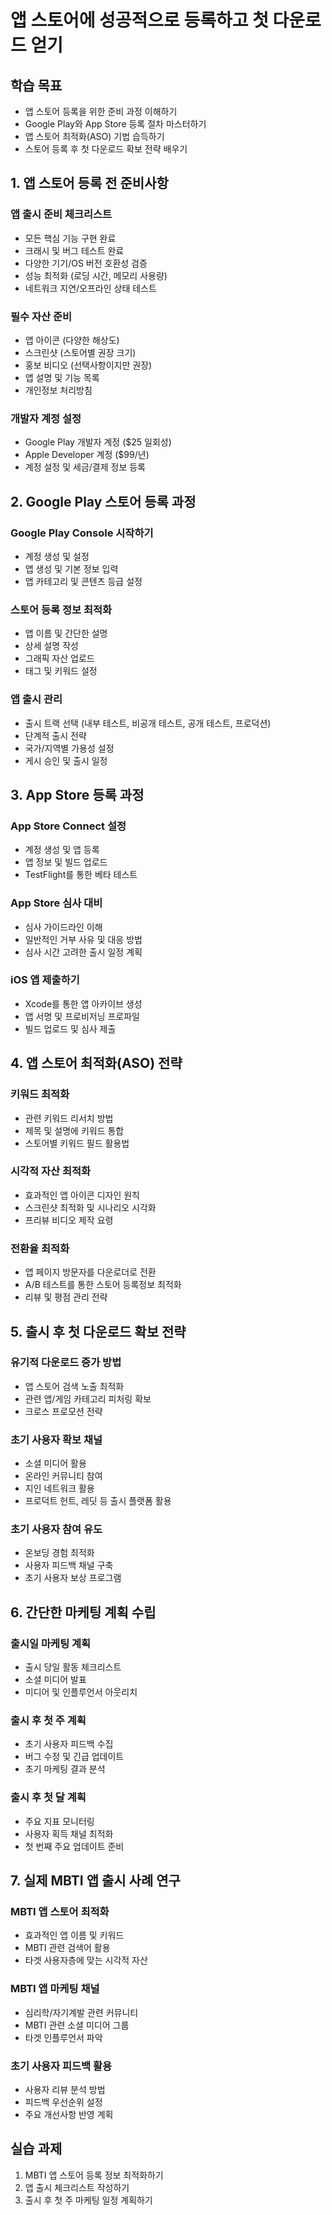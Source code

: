 # 앱 스토어에 성공적으로 등록하고 첫 다운로드 얻기

## 학습 목표
- 앱 스토어 등록을 위한 준비 과정 이해하기
- Google Play와 App Store 등록 절차 마스터하기
- 앱 스토어 최적화(ASO) 기법 습득하기
- 스토어 등록 후 첫 다운로드 확보 전략 배우기

## 1. 앱 스토어 등록 전 준비사항

### 앱 출시 준비 체크리스트
- 모든 핵심 기능 구현 완료
- 크래시 및 버그 테스트 완료
- 다양한 기기/OS 버전 호환성 검증
- 성능 최적화 (로딩 시간, 메모리 사용량)
- 네트워크 지연/오프라인 상태 테스트

### 필수 자산 준비
- 앱 아이콘 (다양한 해상도)
- 스크린샷 (스토어별 권장 크기)
- 홍보 비디오 (선택사항이지만 권장)
- 앱 설명 및 기능 목록
- 개인정보 처리방침

### 개발자 계정 설정
- Google Play 개발자 계정 ($25 일회성)
- Apple Developer 계정 ($99/년)
- 계정 설정 및 세금/결제 정보 등록

## 2. Google Play 스토어 등록 과정

### Google Play Console 시작하기
- 계정 생성 및 설정
- 앱 생성 및 기본 정보 입력
- 앱 카테고리 및 콘텐츠 등급 설정

### 스토어 등록 정보 최적화
- 앱 이름 및 간단한 설명
- 상세 설명 작성
- 그래픽 자산 업로드
- 태그 및 키워드 설정

### 앱 출시 관리
- 출시 트랙 선택 (내부 테스트, 비공개 테스트, 공개 테스트, 프로덕션)
- 단계적 출시 전략
- 국가/지역별 가용성 설정
- 게시 승인 및 출시 일정

## 3. App Store 등록 과정

### App Store Connect 설정
- 계정 생성 및 앱 등록
- 앱 정보 및 빌드 업로드
- TestFlight를 통한 베타 테스트

### App Store 심사 대비
- 심사 가이드라인 이해
- 일반적인 거부 사유 및 대응 방법
- 심사 시간 고려한 출시 일정 계획

### iOS 앱 제출하기
- Xcode를 통한 앱 아카이브 생성
- 앱 서명 및 프로비저닝 프로파일
- 빌드 업로드 및 심사 제출

## 4. 앱 스토어 최적화(ASO) 전략

### 키워드 최적화
- 관련 키워드 리서치 방법
- 제목 및 설명에 키워드 통합
- 스토어별 키워드 필드 활용법

### 시각적 자산 최적화
- 효과적인 앱 아이콘 디자인 원칙
- 스크린샷 최적화 및 시나리오 시각화
- 프리뷰 비디오 제작 요령

### 전환율 최적화
- 앱 페이지 방문자를 다운로더로 전환
- A/B 테스트를 통한 스토어 등록정보 최적화
- 리뷰 및 평점 관리 전략

## 5. 출시 후 첫 다운로드 확보 전략

### 유기적 다운로드 증가 방법
- 앱 스토어 검색 노출 최적화
- 관련 앱/게임 카테고리 피처링 확보
- 크로스 프로모션 전략

### 초기 사용자 확보 채널
- 소셜 미디어 활용
- 온라인 커뮤니티 참여
- 지인 네트워크 활용
- 프로덕트 헌트, 레딧 등 출시 플랫폼 활용

### 초기 사용자 참여 유도
- 온보딩 경험 최적화
- 사용자 피드백 채널 구축
- 초기 사용자 보상 프로그램

## 6. 간단한 마케팅 계획 수립

### 출시일 마케팅 계획
- 출시 당일 활동 체크리스트
- 소셜 미디어 발표
- 미디어 및 인플루언서 아웃리치

### 출시 후 첫 주 계획
- 초기 사용자 피드백 수집
- 버그 수정 및 긴급 업데이트
- 초기 마케팅 결과 분석

### 출시 후 첫 달 계획
- 주요 지표 모니터링
- 사용자 획득 채널 최적화
- 첫 번째 주요 업데이트 준비

## 7. 실제 MBTI 앱 출시 사례 연구

### MBTI 앱 스토어 최적화
- 효과적인 앱 이름 및 키워드
- MBTI 관련 검색어 활용
- 타겟 사용자층에 맞는 시각적 자산

### MBTI 앱 마케팅 채널
- 심리학/자기계발 관련 커뮤니티
- MBTI 관련 소셜 미디어 그룹
- 타겟 인플루언서 파악

### 초기 사용자 피드백 활용
- 사용자 리뷰 분석 방법
- 피드백 우선순위 설정
- 주요 개선사항 반영 계획

## 실습 과제
1. MBTI 앱 스토어 등록 정보 최적화하기
2. 앱 출시 체크리스트 작성하기
3. 출시 후 첫 주 마케팅 일정 계획하기